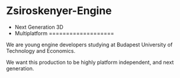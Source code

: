 Zsiroskenyer-Engine 
===================
 - Next Generation 3D
 - Multiplatform
=================== 

 We are young engine developers studying at Budapest University of Technology and Economics.
 
 We want this production to be highly platform independent, and next generation.
 


